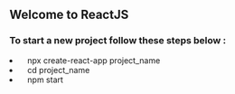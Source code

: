 <h2> Welcome to ReactJS </h2>
<h3> To start a new project follow these steps below : </h3>
 <li> &nbsp; &nbsp;npx create-react-app project_name </li>
  <li> &nbsp; &nbsp;cd project_name </li>
 <li> &nbsp; &nbsp;npm start </li></p>
